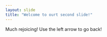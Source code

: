 ```yaml
---
layout: slide
title: "Welcome to ourt second slide!"
---
```

Much rejoicing!
Use the left arrow to go back!
